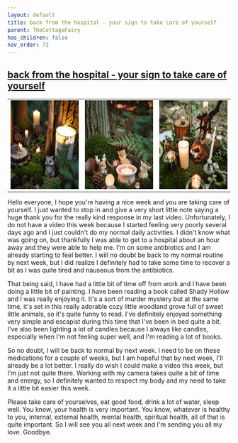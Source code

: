 ```yaml
---
layout: default
title: back from the hospital - your sign to take care of yourself
parent: TheCottageFairy
has_children: false
nav_order: 73
---
```


## [back from the hospital - your sign to take care of yourself](https://www.youtube.com/watch?v=PxX5mwkTJCk)

<div>
<table align="center">
	<tr>
		<td align="center">
			<img src="../../posters/back_from_the_hospital_-_your_sign_to_take_care_of_yourself-[PxX5mwkTJCk]/generated_00.png" height="200" width="200"/>
		</td>
		<td align="center">
			<img src="../../posters/back_from_the_hospital_-_your_sign_to_take_care_of_yourself-[PxX5mwkTJCk]/generated_01.png" height="200" width="200"/>
		</td>
		<td align="center">
			<img src="../../posters/back_from_the_hospital_-_your_sign_to_take_care_of_yourself-[PxX5mwkTJCk]/generated_02.png" height="200" width="200"/>
		</td>
	</tr>
</table>
</div>

Hello everyone, I hope you're having a nice week and you are taking care of yourself. I just wanted to stop in and give a very short little note saying a huge thank you for the really kind response in my last video. Unfortunately, I do not have a video this week because I started feeling very poorly several days ago and I just couldn't do my normal daily activities. I didn't know what was going on, but thankfully I was able to get to a hospital about an hour away and they were able to help me. I'm on some antibiotics and I am already starting to feel better. I will no doubt be back to my normal routine by next week, but I did realize I definitely had to take some time to recover a bit as I was quite tired and nauseous from the antibiotics. 

That being said, I have had a little bit of time off from work and I have been doing a little bit of painting. I have been reading a book called Shady Hollow and I was really enjoying it. It's a sort of murder mystery but at the same time, it's set in this really adorable cozy little woodland grove full of sweet little animals, so it's quite funny to read. I've definitely enjoyed something very simple and escapist during this time that I've been in bed quite a bit. I've also been lighting a lot of candles because I always like candles, especially when I'm not feeling super well, and I'm reading a lot of books. 

So no doubt, I will be back to normal by next week. I need to be on these medications for a couple of weeks, but I am hopeful that by next week, I'll already be a lot better. I really do wish I could make a video this week, but I'm just not quite there. Working with my camera takes quite a bit of time and energy, so I definitely wanted to respect my body and my need to take it a little bit easier this week. 

Please take care of yourselves, eat good food, drink a lot of water, sleep well. You know, your health is very important. You know, whatever is healthy to you, internal, external health, mental health, spiritual health, all of that is quite important. So I will see you all next week and I'm sending you all my love. Goodbye.